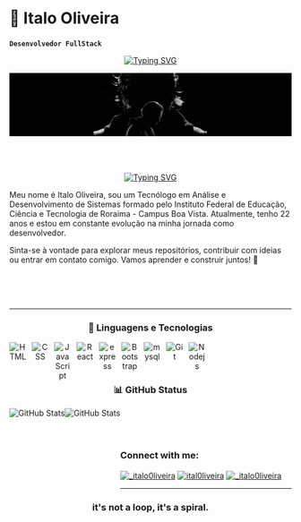 # 🔦 Italo Oliveira 

**`Desenvolvedor FullStack`**<br>
<div align="center"> 

[![Typing SVG](https://readme-typing-svg.demolab.com?font=BOLD&weight=800&size=31&pause=1000&color=7F9F95&center=true&width=435&lines=MY+NAME+IS;ITALO+OLIVEIRA;I'M+A+DEV)](https://git.io/typing-svg)
</div>

 <div align="center">
<img hight="300" width="700" alt="GIF" align="center" src="read-me/img/download (1).gif">
</div>
<br>
<br>
<br>

<div align="center"> 

[![Typing SVG](https://readme-typing-svg.demolab.com?font=BOLD&weight=800&size=31&pause=1000&color=9F2727&center=true&width=435&lines=%22Al%C3%A9m+da+sombra+com+a+;+qual+voc%C3%AA+se+contenta%2C+;h%C3%A1+um+milagre+iluminado.%22)](https://git.io/typing-svg)
</div>

Meu nome é Italo Oliveira, sou um Tecnólogo em Análise e Desenvolvimento de Sistemas formado pelo Instituto Federal de Educação, Ciência e Tecnologia de Roraima - Campus Boa Vista. Atualmente, tenho 22 anos e estou em constante evolução na minha jornada como desenvolvedor.<br> 


Sinta-se à vontade para explorar meus repositórios, contribuir com ideias ou entrar em contato comigo. Vamos aprender e construir juntos! 🚀<br>

 <div align="center"
<img hight="300" width="700" alt="GIF" align="center" src="read-me/img/alan-wake-coffee.gif" 
 </a>
 
<br>
<br>
<br>

---

### 🤖 Linguagens e Tecnologias 

<img 
    align="left" 
    alt="HTML"
    title="HTML" 
    width="30px" 
    style="padding-right: 10px;" 
    src="https://cdn.jsdelivr.net/gh/devicons/devicon@latest/icons/html5/html5-original.svg" 
/>

<img 
    align="left" 
    alt="CSS" 
    title="CSS"
    width="30px" 
    style="padding-right: 10px;" 
    src="https://cdn.jsdelivr.net/gh/devicons/devicon@latest/icons/css3/css3-original.svg" 
/>

<img 
    align="left" 
    alt="JavaScript" 
    title="JavaScript"
    width="30px" 
    style="padding-right: 10px;" 
    src="https://cdn.jsdelivr.net/gh/devicons/devicon@latest/icons/javascript/javascript-original.svg" 
/>

<img 
    align="left" 
    alt="React"
    title="React" 
    width="30px" 
    style="padding-right: 10px;" 
    src="https://cdn.jsdelivr.net/gh/devicons/devicon@latest/icons/react/react-original.svg" 
/>

<img 
    align="left" 
    alt="express" 
    title="express"
    width="30px" 
    style="padding-right: 10px;" 
    src="https://cdn.jsdelivr.net/gh/devicons/devicon@latest/icons/express/express-original.svg"/>
<img 
    align="left" 
    alt="Bootstrap"
    title="Bootstrap" 
    width="30px" 
    style="padding-right: 10px;" 
    src="https://cdn.jsdelivr.net/gh/devicons/devicon@latest/icons/bootstrap/bootstrap-original.svg" 
/>

<img 
    align="left" 
    alt="mysql" 
    title="mysql"
    width="30px" 
    style="padding-right: 10px;" 
    src= "https://cdn.jsdelivr.net/gh/devicons/devicon@latest/icons/mysql/mysql-original-wordmark.svg" />
          
<img 
    align="left" 
    alt="Git" 
    title="Git"
    width="30px" 
    style="padding-right: 10px;" 
    src="https://cdn.jsdelivr.net/gh/devicons/devicon@latest/icons/git/git-original.svg" 
/>

<img 
align="left"
alt= "Nodejs"
title= "Nodejs"
width="30px"
style="padding-right: 10px"
src= "https://cdn.jsdelivr.net/gh/devicons/devicon@latest/icons/nodejs/nodejs-original.svg" 
/>
            

<br>
<br>
<br>

### 📊 GitHub Status

 <img
  align="left"
  alt="GitHub Stats"
  height="150"
   style="padding-right"
  src="https://github-readme-stats.vercel.app/api?username=ital0liveira&show_icons=true&theme=tokyonight&include_all_commits=true&locale=pt-br"
/>


 <img
  align="left"
  alt="GitHub Stats"
  height="150"
  src="https://github-readme-stats.vercel.app/api/top-langs/?username=ital0liveira&theme=tokyonight&layout=compact&custom_title=Tecnologias&langs_counter=9"
/>

<br>
<br>
<br>

<h3 align="left">Connect with me:</h3>
<p align="left">
<a href="https://twitter.com/_italo0liveira" target="blank"><img align="center"  src="https://cdn.jsdelivr.net/gh/devicons/devicon@latest/icons/twitter/twitter-original.svg"  alt="_italo0liveira" height="30" width="40" /></a>
<a href="https://linkedin.com/in/ital0liveira" target="blank"><img align="center" 
            <img src="https://cdn.jsdelivr.net/gh/devicons/devicon@latest/icons/linkedin/linkedin-plain.svg"
           alt="ital0liveira" height="30" width="40" /></a>
<a href="https://instagram.com/_italo0liveira" target="blank"><img align="center" src="read-me/img/Sem Título-1.png" alt="_italo0liveira" height="" width="48" /></a>
</p>


---


<h3> it's not a loop, it's a spiral.</3>
<p align = "center">
<a img src = "https://cdn.jsdelivr.net/gh/devicons/devicon@latest/icons/debian/debian-original.svg" 
          


 






 
